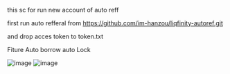 this sc for run new account of auto reff

first run auto refferal from https://github.com/im-hanzou/liqfinity-autoref.git

and drop acces token to token.txt

Fiture
Auto borrow 
auto Lock 



![image](https://github.com/user-attachments/assets/4121baaf-4bd5-4a5f-9152-eb382a2f81e7)
![image](https://github.com/user-attachments/assets/9c492f66-ecbc-48e5-a7a4-d8f9759be8d0)
